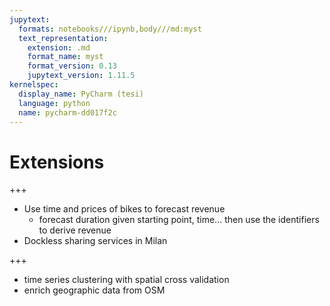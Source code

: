 ```yaml
---
jupytext:
  formats: notebooks///ipynb,body///md:myst
  text_representation:
    extension: .md
    format_name: myst
    format_version: 0.13
    jupytext_version: 1.11.5
kernelspec:
  display_name: PyCharm (tesi)
  language: python
  name: pycharm-dd017f2c
---
```


# Extensions

+++

* Use time and prices of bikes to forecast revenue
    * forecast duration given starting point, time... then use the identifiers to derive revenue
* Dockless sharing services in Milan

+++

* time series clustering with spatial cross validation
* enrich geographic data from OSM
